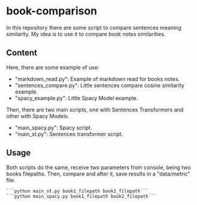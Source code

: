 # book-comparison

In this repository there are some script to compare sentences meaning similarity. My idea is to use it to compare
book notes similarities. 

## Content

Here, there are some example of use:
 - "markdown_read.py": Example of markdown read for books notes.
 - "sentences_compare.py": Little sentences compare cosine similarity example.
 - "spacy_example.py": Little Spacy Model example.

Then, there are two main scripts, one with Sentences Transformers and other with Spacy Models.
 - "main_spacy.py": Spacy script.
 - "main_st.py": Sentences transformer script.

## Usage

Both scripts do the same, receive two parameters from console, being two books filepaths. Then, compare and after
it, save results in a "data/metric" file.

`````
```python main_st.py book1_filepath book2_filepath```
```python main_spacy.py book1_filepath book2_filepath```
